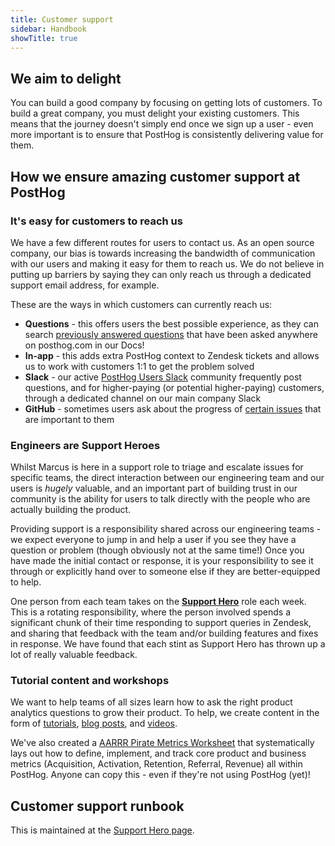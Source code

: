 ```yaml
---
title: Customer support
sidebar: Handbook
showTitle: true
---
```


## We aim to delight

You can build a good company by focusing on getting lots of customers. To build a great company, you must delight your existing customers. This means that the journey doesn't simply end once we sign up a user - even more important is to ensure that PostHog is consistently delivering value for them.

## How we ensure amazing customer support at PostHog

### It's easy for customers to reach us

We have a few different routes for users to contact us. As an open source company, our bias is towards increasing the bandwidth of communication with our users and making it easy for them to reach us. We do not believe in putting up barriers by saying they can only reach us through a dedicated support email address, for example.

These are the ways in which customers can currently reach us:

- **Questions** - this offers users the best possible experience, as they can search [previously answered questions](/questions) that have been asked anywhere on posthog.com in our Docs!
- **In-app** - this adds extra PostHog context to Zendesk tickets and allows us to work with customers 1:1 to get the problem solved
- **Slack** - our active [PostHog Users Slack](https://posthog.com/slack) community frequently post questions, and for higher-paying (or potential higher-paying) customers, through a dedicated channel on our main company Slack
- **GitHub** - sometimes users ask about the progress of [certain issues](https://github.com/PostHog/posthog) that are important to them

### Engineers are Support Heroes

Whilst Marcus is here in a support role to triage and escalate issues for specific teams, the direct interaction between our engineering team and our users is _hugely_ valuable, and an important part of building trust in our community is the ability for users to talk directly with the people who are actually building the product.

Providing support is a responsibility shared across our engineering teams - we expect everyone to jump in and help a user if you see they have a question or problem (though obviously not at the same time!) Once you have made the initial contact or response, it is your responsibility to see it through or explicitly hand over to someone else if they are better-equipped to help.

One person from each team takes on the **[Support Hero](/handbook/engineering/support-hero)** role each week. This is a rotating responsibility, where the person involved spends a significant chunk of their time responding to support queries in Zendesk, and sharing that feedback with the team and/or building features and fixes in response. We have found that each stint as Support Hero has thrown up a lot of really valuable feedback. 

### Tutorial content and workshops

We want to help teams of all sizes learn how to ask the right product analytics questions to grow their product. To help, we create content in the form of [tutorials](https://posthog.com/docs/tutorials), [blog posts](https://posthog.com/blog), and [videos](https://www.youtube.com/channel/UCn4mJ4kK5KVSvozJre645LA).

We've also created a [AARRR Pirate Metrics Worksheet](https://docs.google.com/spreadsheets/d/12uV5aKAhU_wygUQl3YXZU2J_QN_AZi4nPFj-9WIKhlY/edit#gid=0) that systematically lays out how to define, implement, and track core product and business metrics (Acquisition, Activation, Retention, Referral, Revenue) all within PostHog. Anyone can copy this - even if they're not using PostHog (yet)!

## Customer support runbook

This is maintained at the [Support Hero page](/handbook/engineering/support-hero). 
